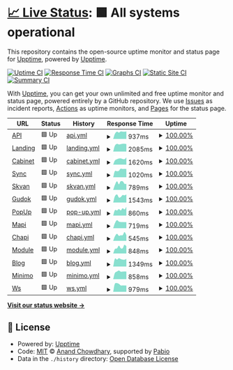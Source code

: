 # [📈 Live Status](https://upptime.github.io/upptime): <!--live status--> **🟩 All systems operational**

This repository contains the open-source uptime monitor and status page for [Upptime](https://upptime.js.org), powered by [Upptime](https://github.com/upptime/upptime).

[![Uptime CI](https://github.com/gnc178/congenial-couscous/workflows/Uptime%20CI/badge.svg)](https://github.com/gnc178/congenial-couscous/actions?query=workflow%3A%22Uptime+CI%22)
[![Response Time CI](https://github.com/gnc178/congenial-couscous/workflows/Response%20Time%20CI/badge.svg)](https://github.com/gnc178/congenial-couscous/actions?query=workflow%3A%22Response+Time+CI%22)
[![Graphs CI](https://github.com/gnc178/congenial-couscous/workflows/Graphs%20CI/badge.svg)](https://github.com/gnc178/congenial-couscous/actions?query=workflow%3A%22Graphs+CI%22)
[![Static Site CI](https://github.com/gnc178/congenial-couscous/workflows/Static%20Site%20CI/badge.svg)](https://github.com/gnc178/congenial-couscous/actions?query=workflow%3A%22Static+Site+CI%22)
[![Summary CI](https://github.com/gnc178/congenial-couscous/workflows/Summary%20CI/badge.svg)](https://github.com/gnc178/congenial-couscous/actions?query=workflow%3A%22Summary+CI%22)

With [Upptime](https://upptime.js.org), you can get your own unlimited and free uptime monitor and status page, powered entirely by a GitHub repository. We use [Issues](https://github.com/upptime/upptime/issues) as incident reports, [Actions](https://github.com/gnc178/congenial-couscous/actions) as uptime monitors, and [Pages](https://upptime.github.io/upptime) for the status page.

<!--start: status pages-->
<!-- This summary is generated by Upptime (https://github.com/upptime/upptime) -->
<!-- Do not edit this manually, your changes will be overwritten -->
<!-- prettier-ignore -->
| URL | Status | History | Response Time | Uptime |
| --- | ------ | ------- | ------------- | ------ |
| <img alt="" src="https://icons.duckduckgo.com/ip3/api.callibri.ru.ico" height="13"> [API](https://api.callibri.ru) | 🟩 Up | [api.yml](https://github.com/gnc178/congenial-couscous/commits/HEAD/history/api.yml) | <details><summary><img alt="Response time graph" src="./graphs/api/response-time-week.png" height="20"> 937ms</summary><br><a href="https://gnc178.github.io/congenial-couscous/history/api"><img alt="Response time 1020" src="https://img.shields.io/endpoint?url=https%3A%2F%2Fraw.githubusercontent.com%2Fgnc178%2Fcongenial-couscous%2FHEAD%2Fapi%2Fapi%2Fresponse-time.json"></a><br><a href="https://gnc178.github.io/congenial-couscous/history/api"><img alt="24-hour response time 1010" src="https://img.shields.io/endpoint?url=https%3A%2F%2Fraw.githubusercontent.com%2Fgnc178%2Fcongenial-couscous%2FHEAD%2Fapi%2Fapi%2Fresponse-time-day.json"></a><br><a href="https://gnc178.github.io/congenial-couscous/history/api"><img alt="7-day response time 937" src="https://img.shields.io/endpoint?url=https%3A%2F%2Fraw.githubusercontent.com%2Fgnc178%2Fcongenial-couscous%2FHEAD%2Fapi%2Fapi%2Fresponse-time-week.json"></a><br><a href="https://gnc178.github.io/congenial-couscous/history/api"><img alt="30-day response time 1070" src="https://img.shields.io/endpoint?url=https%3A%2F%2Fraw.githubusercontent.com%2Fgnc178%2Fcongenial-couscous%2FHEAD%2Fapi%2Fapi%2Fresponse-time-month.json"></a><br><a href="https://gnc178.github.io/congenial-couscous/history/api"><img alt="1-year response time 1020" src="https://img.shields.io/endpoint?url=https%3A%2F%2Fraw.githubusercontent.com%2Fgnc178%2Fcongenial-couscous%2FHEAD%2Fapi%2Fapi%2Fresponse-time-year.json"></a></details> | <details><summary><a href="https://gnc178.github.io/congenial-couscous/history/api">100.00%</a></summary><a href="https://gnc178.github.io/congenial-couscous/history/api"><img alt="All-time uptime 100.00%" src="https://img.shields.io/endpoint?url=https%3A%2F%2Fraw.githubusercontent.com%2Fgnc178%2Fcongenial-couscous%2FHEAD%2Fapi%2Fapi%2Fuptime.json"></a><br><a href="https://gnc178.github.io/congenial-couscous/history/api"><img alt="24-hour uptime 100.00%" src="https://img.shields.io/endpoint?url=https%3A%2F%2Fraw.githubusercontent.com%2Fgnc178%2Fcongenial-couscous%2FHEAD%2Fapi%2Fapi%2Fuptime-day.json"></a><br><a href="https://gnc178.github.io/congenial-couscous/history/api"><img alt="7-day uptime 100.00%" src="https://img.shields.io/endpoint?url=https%3A%2F%2Fraw.githubusercontent.com%2Fgnc178%2Fcongenial-couscous%2FHEAD%2Fapi%2Fapi%2Fuptime-week.json"></a><br><a href="https://gnc178.github.io/congenial-couscous/history/api"><img alt="30-day uptime 100.00%" src="https://img.shields.io/endpoint?url=https%3A%2F%2Fraw.githubusercontent.com%2Fgnc178%2Fcongenial-couscous%2FHEAD%2Fapi%2Fapi%2Fuptime-month.json"></a><br><a href="https://gnc178.github.io/congenial-couscous/history/api"><img alt="1-year uptime 100.00%" src="https://img.shields.io/endpoint?url=https%3A%2F%2Fraw.githubusercontent.com%2Fgnc178%2Fcongenial-couscous%2FHEAD%2Fapi%2Fapi%2Fuptime-year.json"></a></details>
| <img alt="" src="https://icons.duckduckgo.com/ip3/callibri.ru.ico" height="13"> [Landing](https://callibri.ru) | 🟩 Up | [landing.yml](https://github.com/gnc178/congenial-couscous/commits/HEAD/history/landing.yml) | <details><summary><img alt="Response time graph" src="./graphs/landing/response-time-week.png" height="20"> 2085ms</summary><br><a href="https://gnc178.github.io/congenial-couscous/history/landing"><img alt="Response time 2456" src="https://img.shields.io/endpoint?url=https%3A%2F%2Fraw.githubusercontent.com%2Fgnc178%2Fcongenial-couscous%2FHEAD%2Fapi%2Flanding%2Fresponse-time.json"></a><br><a href="https://gnc178.github.io/congenial-couscous/history/landing"><img alt="24-hour response time 2123" src="https://img.shields.io/endpoint?url=https%3A%2F%2Fraw.githubusercontent.com%2Fgnc178%2Fcongenial-couscous%2FHEAD%2Fapi%2Flanding%2Fresponse-time-day.json"></a><br><a href="https://gnc178.github.io/congenial-couscous/history/landing"><img alt="7-day response time 2085" src="https://img.shields.io/endpoint?url=https%3A%2F%2Fraw.githubusercontent.com%2Fgnc178%2Fcongenial-couscous%2FHEAD%2Fapi%2Flanding%2Fresponse-time-week.json"></a><br><a href="https://gnc178.github.io/congenial-couscous/history/landing"><img alt="30-day response time 2318" src="https://img.shields.io/endpoint?url=https%3A%2F%2Fraw.githubusercontent.com%2Fgnc178%2Fcongenial-couscous%2FHEAD%2Fapi%2Flanding%2Fresponse-time-month.json"></a><br><a href="https://gnc178.github.io/congenial-couscous/history/landing"><img alt="1-year response time 2456" src="https://img.shields.io/endpoint?url=https%3A%2F%2Fraw.githubusercontent.com%2Fgnc178%2Fcongenial-couscous%2FHEAD%2Fapi%2Flanding%2Fresponse-time-year.json"></a></details> | <details><summary><a href="https://gnc178.github.io/congenial-couscous/history/landing">100.00%</a></summary><a href="https://gnc178.github.io/congenial-couscous/history/landing"><img alt="All-time uptime 100.00%" src="https://img.shields.io/endpoint?url=https%3A%2F%2Fraw.githubusercontent.com%2Fgnc178%2Fcongenial-couscous%2FHEAD%2Fapi%2Flanding%2Fuptime.json"></a><br><a href="https://gnc178.github.io/congenial-couscous/history/landing"><img alt="24-hour uptime 100.00%" src="https://img.shields.io/endpoint?url=https%3A%2F%2Fraw.githubusercontent.com%2Fgnc178%2Fcongenial-couscous%2FHEAD%2Fapi%2Flanding%2Fuptime-day.json"></a><br><a href="https://gnc178.github.io/congenial-couscous/history/landing"><img alt="7-day uptime 100.00%" src="https://img.shields.io/endpoint?url=https%3A%2F%2Fraw.githubusercontent.com%2Fgnc178%2Fcongenial-couscous%2FHEAD%2Fapi%2Flanding%2Fuptime-week.json"></a><br><a href="https://gnc178.github.io/congenial-couscous/history/landing"><img alt="30-day uptime 100.00%" src="https://img.shields.io/endpoint?url=https%3A%2F%2Fraw.githubusercontent.com%2Fgnc178%2Fcongenial-couscous%2FHEAD%2Fapi%2Flanding%2Fuptime-month.json"></a><br><a href="https://gnc178.github.io/congenial-couscous/history/landing"><img alt="1-year uptime 100.00%" src="https://img.shields.io/endpoint?url=https%3A%2F%2Fraw.githubusercontent.com%2Fgnc178%2Fcongenial-couscous%2FHEAD%2Fapi%2Flanding%2Fuptime-year.json"></a></details>
| <img alt="" src="https://icons.duckduckgo.com/ip3/in.callibri.ru.ico" height="13"> [Cabinet](https://in.callibri.ru) | 🟩 Up | [cabinet.yml](https://github.com/gnc178/congenial-couscous/commits/HEAD/history/cabinet.yml) | <details><summary><img alt="Response time graph" src="./graphs/cabinet/response-time-week.png" height="20"> 1620ms</summary><br><a href="https://gnc178.github.io/congenial-couscous/history/cabinet"><img alt="Response time 1664" src="https://img.shields.io/endpoint?url=https%3A%2F%2Fraw.githubusercontent.com%2Fgnc178%2Fcongenial-couscous%2FHEAD%2Fapi%2Fcabinet%2Fresponse-time.json"></a><br><a href="https://gnc178.github.io/congenial-couscous/history/cabinet"><img alt="24-hour response time 2022" src="https://img.shields.io/endpoint?url=https%3A%2F%2Fraw.githubusercontent.com%2Fgnc178%2Fcongenial-couscous%2FHEAD%2Fapi%2Fcabinet%2Fresponse-time-day.json"></a><br><a href="https://gnc178.github.io/congenial-couscous/history/cabinet"><img alt="7-day response time 1620" src="https://img.shields.io/endpoint?url=https%3A%2F%2Fraw.githubusercontent.com%2Fgnc178%2Fcongenial-couscous%2FHEAD%2Fapi%2Fcabinet%2Fresponse-time-week.json"></a><br><a href="https://gnc178.github.io/congenial-couscous/history/cabinet"><img alt="30-day response time 1709" src="https://img.shields.io/endpoint?url=https%3A%2F%2Fraw.githubusercontent.com%2Fgnc178%2Fcongenial-couscous%2FHEAD%2Fapi%2Fcabinet%2Fresponse-time-month.json"></a><br><a href="https://gnc178.github.io/congenial-couscous/history/cabinet"><img alt="1-year response time 1664" src="https://img.shields.io/endpoint?url=https%3A%2F%2Fraw.githubusercontent.com%2Fgnc178%2Fcongenial-couscous%2FHEAD%2Fapi%2Fcabinet%2Fresponse-time-year.json"></a></details> | <details><summary><a href="https://gnc178.github.io/congenial-couscous/history/cabinet">100.00%</a></summary><a href="https://gnc178.github.io/congenial-couscous/history/cabinet"><img alt="All-time uptime 100.00%" src="https://img.shields.io/endpoint?url=https%3A%2F%2Fraw.githubusercontent.com%2Fgnc178%2Fcongenial-couscous%2FHEAD%2Fapi%2Fcabinet%2Fuptime.json"></a><br><a href="https://gnc178.github.io/congenial-couscous/history/cabinet"><img alt="24-hour uptime 100.00%" src="https://img.shields.io/endpoint?url=https%3A%2F%2Fraw.githubusercontent.com%2Fgnc178%2Fcongenial-couscous%2FHEAD%2Fapi%2Fcabinet%2Fuptime-day.json"></a><br><a href="https://gnc178.github.io/congenial-couscous/history/cabinet"><img alt="7-day uptime 100.00%" src="https://img.shields.io/endpoint?url=https%3A%2F%2Fraw.githubusercontent.com%2Fgnc178%2Fcongenial-couscous%2FHEAD%2Fapi%2Fcabinet%2Fuptime-week.json"></a><br><a href="https://gnc178.github.io/congenial-couscous/history/cabinet"><img alt="30-day uptime 100.00%" src="https://img.shields.io/endpoint?url=https%3A%2F%2Fraw.githubusercontent.com%2Fgnc178%2Fcongenial-couscous%2FHEAD%2Fapi%2Fcabinet%2Fuptime-month.json"></a><br><a href="https://gnc178.github.io/congenial-couscous/history/cabinet"><img alt="1-year uptime 100.00%" src="https://img.shields.io/endpoint?url=https%3A%2F%2Fraw.githubusercontent.com%2Fgnc178%2Fcongenial-couscous%2FHEAD%2Fapi%2Fcabinet%2Fuptime-year.json"></a></details>
| <img alt="" src="https://icons.duckduckgo.com/ip3/externalcrm.callibri.ru.ico" height="13"> [Sync](https://externalcrm.callibri.ru) | 🟩 Up | [sync.yml](https://github.com/gnc178/congenial-couscous/commits/HEAD/history/sync.yml) | <details><summary><img alt="Response time graph" src="./graphs/sync/response-time-week.png" height="20"> 1020ms</summary><br><a href="https://gnc178.github.io/congenial-couscous/history/sync"><img alt="Response time 918" src="https://img.shields.io/endpoint?url=https%3A%2F%2Fraw.githubusercontent.com%2Fgnc178%2Fcongenial-couscous%2FHEAD%2Fapi%2Fsync%2Fresponse-time.json"></a><br><a href="https://gnc178.github.io/congenial-couscous/history/sync"><img alt="24-hour response time 1131" src="https://img.shields.io/endpoint?url=https%3A%2F%2Fraw.githubusercontent.com%2Fgnc178%2Fcongenial-couscous%2FHEAD%2Fapi%2Fsync%2Fresponse-time-day.json"></a><br><a href="https://gnc178.github.io/congenial-couscous/history/sync"><img alt="7-day response time 1020" src="https://img.shields.io/endpoint?url=https%3A%2F%2Fraw.githubusercontent.com%2Fgnc178%2Fcongenial-couscous%2FHEAD%2Fapi%2Fsync%2Fresponse-time-week.json"></a><br><a href="https://gnc178.github.io/congenial-couscous/history/sync"><img alt="30-day response time 1016" src="https://img.shields.io/endpoint?url=https%3A%2F%2Fraw.githubusercontent.com%2Fgnc178%2Fcongenial-couscous%2FHEAD%2Fapi%2Fsync%2Fresponse-time-month.json"></a><br><a href="https://gnc178.github.io/congenial-couscous/history/sync"><img alt="1-year response time 918" src="https://img.shields.io/endpoint?url=https%3A%2F%2Fraw.githubusercontent.com%2Fgnc178%2Fcongenial-couscous%2FHEAD%2Fapi%2Fsync%2Fresponse-time-year.json"></a></details> | <details><summary><a href="https://gnc178.github.io/congenial-couscous/history/sync">100.00%</a></summary><a href="https://gnc178.github.io/congenial-couscous/history/sync"><img alt="All-time uptime 99.97%" src="https://img.shields.io/endpoint?url=https%3A%2F%2Fraw.githubusercontent.com%2Fgnc178%2Fcongenial-couscous%2FHEAD%2Fapi%2Fsync%2Fuptime.json"></a><br><a href="https://gnc178.github.io/congenial-couscous/history/sync"><img alt="24-hour uptime 100.00%" src="https://img.shields.io/endpoint?url=https%3A%2F%2Fraw.githubusercontent.com%2Fgnc178%2Fcongenial-couscous%2FHEAD%2Fapi%2Fsync%2Fuptime-day.json"></a><br><a href="https://gnc178.github.io/congenial-couscous/history/sync"><img alt="7-day uptime 100.00%" src="https://img.shields.io/endpoint?url=https%3A%2F%2Fraw.githubusercontent.com%2Fgnc178%2Fcongenial-couscous%2FHEAD%2Fapi%2Fsync%2Fuptime-week.json"></a><br><a href="https://gnc178.github.io/congenial-couscous/history/sync"><img alt="30-day uptime 100.00%" src="https://img.shields.io/endpoint?url=https%3A%2F%2Fraw.githubusercontent.com%2Fgnc178%2Fcongenial-couscous%2FHEAD%2Fapi%2Fsync%2Fuptime-month.json"></a><br><a href="https://gnc178.github.io/congenial-couscous/history/sync"><img alt="1-year uptime 99.97%" src="https://img.shields.io/endpoint?url=https%3A%2F%2Fraw.githubusercontent.com%2Fgnc178%2Fcongenial-couscous%2FHEAD%2Fapi%2Fsync%2Fuptime-year.json"></a></details>
| <img alt="" src="https://icons.duckduckgo.com/ip3/skvan.callibri.ru.ico" height="13"> [Skvan](https://skvan.callibri.ru) | 🟩 Up | [skvan.yml](https://github.com/gnc178/congenial-couscous/commits/HEAD/history/skvan.yml) | <details><summary><img alt="Response time graph" src="./graphs/skvan/response-time-week.png" height="20"> 789ms</summary><br><a href="https://gnc178.github.io/congenial-couscous/history/skvan"><img alt="Response time 952" src="https://img.shields.io/endpoint?url=https%3A%2F%2Fraw.githubusercontent.com%2Fgnc178%2Fcongenial-couscous%2FHEAD%2Fapi%2Fskvan%2Fresponse-time.json"></a><br><a href="https://gnc178.github.io/congenial-couscous/history/skvan"><img alt="24-hour response time 676" src="https://img.shields.io/endpoint?url=https%3A%2F%2Fraw.githubusercontent.com%2Fgnc178%2Fcongenial-couscous%2FHEAD%2Fapi%2Fskvan%2Fresponse-time-day.json"></a><br><a href="https://gnc178.github.io/congenial-couscous/history/skvan"><img alt="7-day response time 789" src="https://img.shields.io/endpoint?url=https%3A%2F%2Fraw.githubusercontent.com%2Fgnc178%2Fcongenial-couscous%2FHEAD%2Fapi%2Fskvan%2Fresponse-time-week.json"></a><br><a href="https://gnc178.github.io/congenial-couscous/history/skvan"><img alt="30-day response time 942" src="https://img.shields.io/endpoint?url=https%3A%2F%2Fraw.githubusercontent.com%2Fgnc178%2Fcongenial-couscous%2FHEAD%2Fapi%2Fskvan%2Fresponse-time-month.json"></a><br><a href="https://gnc178.github.io/congenial-couscous/history/skvan"><img alt="1-year response time 952" src="https://img.shields.io/endpoint?url=https%3A%2F%2Fraw.githubusercontent.com%2Fgnc178%2Fcongenial-couscous%2FHEAD%2Fapi%2Fskvan%2Fresponse-time-year.json"></a></details> | <details><summary><a href="https://gnc178.github.io/congenial-couscous/history/skvan">100.00%</a></summary><a href="https://gnc178.github.io/congenial-couscous/history/skvan"><img alt="All-time uptime 100.00%" src="https://img.shields.io/endpoint?url=https%3A%2F%2Fraw.githubusercontent.com%2Fgnc178%2Fcongenial-couscous%2FHEAD%2Fapi%2Fskvan%2Fuptime.json"></a><br><a href="https://gnc178.github.io/congenial-couscous/history/skvan"><img alt="24-hour uptime 100.00%" src="https://img.shields.io/endpoint?url=https%3A%2F%2Fraw.githubusercontent.com%2Fgnc178%2Fcongenial-couscous%2FHEAD%2Fapi%2Fskvan%2Fuptime-day.json"></a><br><a href="https://gnc178.github.io/congenial-couscous/history/skvan"><img alt="7-day uptime 100.00%" src="https://img.shields.io/endpoint?url=https%3A%2F%2Fraw.githubusercontent.com%2Fgnc178%2Fcongenial-couscous%2FHEAD%2Fapi%2Fskvan%2Fuptime-week.json"></a><br><a href="https://gnc178.github.io/congenial-couscous/history/skvan"><img alt="30-day uptime 100.00%" src="https://img.shields.io/endpoint?url=https%3A%2F%2Fraw.githubusercontent.com%2Fgnc178%2Fcongenial-couscous%2FHEAD%2Fapi%2Fskvan%2Fuptime-month.json"></a><br><a href="https://gnc178.github.io/congenial-couscous/history/skvan"><img alt="1-year uptime 100.00%" src="https://img.shields.io/endpoint?url=https%3A%2F%2Fraw.githubusercontent.com%2Fgnc178%2Fcongenial-couscous%2FHEAD%2Fapi%2Fskvan%2Fuptime-year.json"></a></details>
| <img alt="" src="https://icons.duckduckgo.com/ip3/gudok.tel.ico" height="13"> [Gudok](https://gudok.tel) | 🟩 Up | [gudok.yml](https://github.com/gnc178/congenial-couscous/commits/HEAD/history/gudok.yml) | <details><summary><img alt="Response time graph" src="./graphs/gudok/response-time-week.png" height="20"> 1543ms</summary><br><a href="https://gnc178.github.io/congenial-couscous/history/gudok"><img alt="Response time 1774" src="https://img.shields.io/endpoint?url=https%3A%2F%2Fraw.githubusercontent.com%2Fgnc178%2Fcongenial-couscous%2FHEAD%2Fapi%2Fgudok%2Fresponse-time.json"></a><br><a href="https://gnc178.github.io/congenial-couscous/history/gudok"><img alt="24-hour response time 1820" src="https://img.shields.io/endpoint?url=https%3A%2F%2Fraw.githubusercontent.com%2Fgnc178%2Fcongenial-couscous%2FHEAD%2Fapi%2Fgudok%2Fresponse-time-day.json"></a><br><a href="https://gnc178.github.io/congenial-couscous/history/gudok"><img alt="7-day response time 1543" src="https://img.shields.io/endpoint?url=https%3A%2F%2Fraw.githubusercontent.com%2Fgnc178%2Fcongenial-couscous%2FHEAD%2Fapi%2Fgudok%2Fresponse-time-week.json"></a><br><a href="https://gnc178.github.io/congenial-couscous/history/gudok"><img alt="30-day response time 1774" src="https://img.shields.io/endpoint?url=https%3A%2F%2Fraw.githubusercontent.com%2Fgnc178%2Fcongenial-couscous%2FHEAD%2Fapi%2Fgudok%2Fresponse-time-month.json"></a><br><a href="https://gnc178.github.io/congenial-couscous/history/gudok"><img alt="1-year response time 1774" src="https://img.shields.io/endpoint?url=https%3A%2F%2Fraw.githubusercontent.com%2Fgnc178%2Fcongenial-couscous%2FHEAD%2Fapi%2Fgudok%2Fresponse-time-year.json"></a></details> | <details><summary><a href="https://gnc178.github.io/congenial-couscous/history/gudok">100.00%</a></summary><a href="https://gnc178.github.io/congenial-couscous/history/gudok"><img alt="All-time uptime 100.00%" src="https://img.shields.io/endpoint?url=https%3A%2F%2Fraw.githubusercontent.com%2Fgnc178%2Fcongenial-couscous%2FHEAD%2Fapi%2Fgudok%2Fuptime.json"></a><br><a href="https://gnc178.github.io/congenial-couscous/history/gudok"><img alt="24-hour uptime 100.00%" src="https://img.shields.io/endpoint?url=https%3A%2F%2Fraw.githubusercontent.com%2Fgnc178%2Fcongenial-couscous%2FHEAD%2Fapi%2Fgudok%2Fuptime-day.json"></a><br><a href="https://gnc178.github.io/congenial-couscous/history/gudok"><img alt="7-day uptime 100.00%" src="https://img.shields.io/endpoint?url=https%3A%2F%2Fraw.githubusercontent.com%2Fgnc178%2Fcongenial-couscous%2FHEAD%2Fapi%2Fgudok%2Fuptime-week.json"></a><br><a href="https://gnc178.github.io/congenial-couscous/history/gudok"><img alt="30-day uptime 100.00%" src="https://img.shields.io/endpoint?url=https%3A%2F%2Fraw.githubusercontent.com%2Fgnc178%2Fcongenial-couscous%2FHEAD%2Fapi%2Fgudok%2Fuptime-month.json"></a><br><a href="https://gnc178.github.io/congenial-couscous/history/gudok"><img alt="1-year uptime 100.00%" src="https://img.shields.io/endpoint?url=https%3A%2F%2Fraw.githubusercontent.com%2Fgnc178%2Fcongenial-couscous%2FHEAD%2Fapi%2Fgudok%2Fuptime-year.json"></a></details>
| <img alt="" src="https://icons.duckduckgo.com/ip3/catchers.callibri.ru.ico" height="13"> [PopUp](https://catchers.callibri.ru) | 🟩 Up | [pop-up.yml](https://github.com/gnc178/congenial-couscous/commits/HEAD/history/pop-up.yml) | <details><summary><img alt="Response time graph" src="./graphs/pop-up/response-time-week.png" height="20"> 860ms</summary><br><a href="https://gnc178.github.io/congenial-couscous/history/pop-up"><img alt="Response time 909" src="https://img.shields.io/endpoint?url=https%3A%2F%2Fraw.githubusercontent.com%2Fgnc178%2Fcongenial-couscous%2FHEAD%2Fapi%2Fpop-up%2Fresponse-time.json"></a><br><a href="https://gnc178.github.io/congenial-couscous/history/pop-up"><img alt="24-hour response time 1177" src="https://img.shields.io/endpoint?url=https%3A%2F%2Fraw.githubusercontent.com%2Fgnc178%2Fcongenial-couscous%2FHEAD%2Fapi%2Fpop-up%2Fresponse-time-day.json"></a><br><a href="https://gnc178.github.io/congenial-couscous/history/pop-up"><img alt="7-day response time 860" src="https://img.shields.io/endpoint?url=https%3A%2F%2Fraw.githubusercontent.com%2Fgnc178%2Fcongenial-couscous%2FHEAD%2Fapi%2Fpop-up%2Fresponse-time-week.json"></a><br><a href="https://gnc178.github.io/congenial-couscous/history/pop-up"><img alt="30-day response time 909" src="https://img.shields.io/endpoint?url=https%3A%2F%2Fraw.githubusercontent.com%2Fgnc178%2Fcongenial-couscous%2FHEAD%2Fapi%2Fpop-up%2Fresponse-time-month.json"></a><br><a href="https://gnc178.github.io/congenial-couscous/history/pop-up"><img alt="1-year response time 909" src="https://img.shields.io/endpoint?url=https%3A%2F%2Fraw.githubusercontent.com%2Fgnc178%2Fcongenial-couscous%2FHEAD%2Fapi%2Fpop-up%2Fresponse-time-year.json"></a></details> | <details><summary><a href="https://gnc178.github.io/congenial-couscous/history/pop-up">100.00%</a></summary><a href="https://gnc178.github.io/congenial-couscous/history/pop-up"><img alt="All-time uptime 100.00%" src="https://img.shields.io/endpoint?url=https%3A%2F%2Fraw.githubusercontent.com%2Fgnc178%2Fcongenial-couscous%2FHEAD%2Fapi%2Fpop-up%2Fuptime.json"></a><br><a href="https://gnc178.github.io/congenial-couscous/history/pop-up"><img alt="24-hour uptime 100.00%" src="https://img.shields.io/endpoint?url=https%3A%2F%2Fraw.githubusercontent.com%2Fgnc178%2Fcongenial-couscous%2FHEAD%2Fapi%2Fpop-up%2Fuptime-day.json"></a><br><a href="https://gnc178.github.io/congenial-couscous/history/pop-up"><img alt="7-day uptime 100.00%" src="https://img.shields.io/endpoint?url=https%3A%2F%2Fraw.githubusercontent.com%2Fgnc178%2Fcongenial-couscous%2FHEAD%2Fapi%2Fpop-up%2Fuptime-week.json"></a><br><a href="https://gnc178.github.io/congenial-couscous/history/pop-up"><img alt="30-day uptime 100.00%" src="https://img.shields.io/endpoint?url=https%3A%2F%2Fraw.githubusercontent.com%2Fgnc178%2Fcongenial-couscous%2FHEAD%2Fapi%2Fpop-up%2Fuptime-month.json"></a><br><a href="https://gnc178.github.io/congenial-couscous/history/pop-up"><img alt="1-year uptime 100.00%" src="https://img.shields.io/endpoint?url=https%3A%2F%2Fraw.githubusercontent.com%2Fgnc178%2Fcongenial-couscous%2FHEAD%2Fapi%2Fpop-up%2Fuptime-year.json"></a></details>
| <img alt="" src="https://icons.duckduckgo.com/ip3/mapi.callibri.ru.ico" height="13"> [Mapi](https://mapi.callibri.ru) | 🟩 Up | [mapi.yml](https://github.com/gnc178/congenial-couscous/commits/HEAD/history/mapi.yml) | <details><summary><img alt="Response time graph" src="./graphs/mapi/response-time-week.png" height="20"> 719ms</summary><br><a href="https://gnc178.github.io/congenial-couscous/history/mapi"><img alt="Response time 795" src="https://img.shields.io/endpoint?url=https%3A%2F%2Fraw.githubusercontent.com%2Fgnc178%2Fcongenial-couscous%2FHEAD%2Fapi%2Fmapi%2Fresponse-time.json"></a><br><a href="https://gnc178.github.io/congenial-couscous/history/mapi"><img alt="24-hour response time 691" src="https://img.shields.io/endpoint?url=https%3A%2F%2Fraw.githubusercontent.com%2Fgnc178%2Fcongenial-couscous%2FHEAD%2Fapi%2Fmapi%2Fresponse-time-day.json"></a><br><a href="https://gnc178.github.io/congenial-couscous/history/mapi"><img alt="7-day response time 719" src="https://img.shields.io/endpoint?url=https%3A%2F%2Fraw.githubusercontent.com%2Fgnc178%2Fcongenial-couscous%2FHEAD%2Fapi%2Fmapi%2Fresponse-time-week.json"></a><br><a href="https://gnc178.github.io/congenial-couscous/history/mapi"><img alt="30-day response time 795" src="https://img.shields.io/endpoint?url=https%3A%2F%2Fraw.githubusercontent.com%2Fgnc178%2Fcongenial-couscous%2FHEAD%2Fapi%2Fmapi%2Fresponse-time-month.json"></a><br><a href="https://gnc178.github.io/congenial-couscous/history/mapi"><img alt="1-year response time 795" src="https://img.shields.io/endpoint?url=https%3A%2F%2Fraw.githubusercontent.com%2Fgnc178%2Fcongenial-couscous%2FHEAD%2Fapi%2Fmapi%2Fresponse-time-year.json"></a></details> | <details><summary><a href="https://gnc178.github.io/congenial-couscous/history/mapi">100.00%</a></summary><a href="https://gnc178.github.io/congenial-couscous/history/mapi"><img alt="All-time uptime 100.00%" src="https://img.shields.io/endpoint?url=https%3A%2F%2Fraw.githubusercontent.com%2Fgnc178%2Fcongenial-couscous%2FHEAD%2Fapi%2Fmapi%2Fuptime.json"></a><br><a href="https://gnc178.github.io/congenial-couscous/history/mapi"><img alt="24-hour uptime 100.00%" src="https://img.shields.io/endpoint?url=https%3A%2F%2Fraw.githubusercontent.com%2Fgnc178%2Fcongenial-couscous%2FHEAD%2Fapi%2Fmapi%2Fuptime-day.json"></a><br><a href="https://gnc178.github.io/congenial-couscous/history/mapi"><img alt="7-day uptime 100.00%" src="https://img.shields.io/endpoint?url=https%3A%2F%2Fraw.githubusercontent.com%2Fgnc178%2Fcongenial-couscous%2FHEAD%2Fapi%2Fmapi%2Fuptime-week.json"></a><br><a href="https://gnc178.github.io/congenial-couscous/history/mapi"><img alt="30-day uptime 100.00%" src="https://img.shields.io/endpoint?url=https%3A%2F%2Fraw.githubusercontent.com%2Fgnc178%2Fcongenial-couscous%2FHEAD%2Fapi%2Fmapi%2Fuptime-month.json"></a><br><a href="https://gnc178.github.io/congenial-couscous/history/mapi"><img alt="1-year uptime 100.00%" src="https://img.shields.io/endpoint?url=https%3A%2F%2Fraw.githubusercontent.com%2Fgnc178%2Fcongenial-couscous%2FHEAD%2Fapi%2Fmapi%2Fuptime-year.json"></a></details>
| <img alt="" src="https://icons.duckduckgo.com/ip3/chapi.callibri.ru.ico" height="13"> [Chapi](http://chapi.callibri.ru) | 🟩 Up | [chapi.yml](https://github.com/gnc178/congenial-couscous/commits/HEAD/history/chapi.yml) | <details><summary><img alt="Response time graph" src="./graphs/chapi/response-time-week.png" height="20"> 545ms</summary><br><a href="https://gnc178.github.io/congenial-couscous/history/chapi"><img alt="Response time 598" src="https://img.shields.io/endpoint?url=https%3A%2F%2Fraw.githubusercontent.com%2Fgnc178%2Fcongenial-couscous%2FHEAD%2Fapi%2Fchapi%2Fresponse-time.json"></a><br><a href="https://gnc178.github.io/congenial-couscous/history/chapi"><img alt="24-hour response time 507" src="https://img.shields.io/endpoint?url=https%3A%2F%2Fraw.githubusercontent.com%2Fgnc178%2Fcongenial-couscous%2FHEAD%2Fapi%2Fchapi%2Fresponse-time-day.json"></a><br><a href="https://gnc178.github.io/congenial-couscous/history/chapi"><img alt="7-day response time 545" src="https://img.shields.io/endpoint?url=https%3A%2F%2Fraw.githubusercontent.com%2Fgnc178%2Fcongenial-couscous%2FHEAD%2Fapi%2Fchapi%2Fresponse-time-week.json"></a><br><a href="https://gnc178.github.io/congenial-couscous/history/chapi"><img alt="30-day response time 598" src="https://img.shields.io/endpoint?url=https%3A%2F%2Fraw.githubusercontent.com%2Fgnc178%2Fcongenial-couscous%2FHEAD%2Fapi%2Fchapi%2Fresponse-time-month.json"></a><br><a href="https://gnc178.github.io/congenial-couscous/history/chapi"><img alt="1-year response time 598" src="https://img.shields.io/endpoint?url=https%3A%2F%2Fraw.githubusercontent.com%2Fgnc178%2Fcongenial-couscous%2FHEAD%2Fapi%2Fchapi%2Fresponse-time-year.json"></a></details> | <details><summary><a href="https://gnc178.github.io/congenial-couscous/history/chapi">100.00%</a></summary><a href="https://gnc178.github.io/congenial-couscous/history/chapi"><img alt="All-time uptime 100.00%" src="https://img.shields.io/endpoint?url=https%3A%2F%2Fraw.githubusercontent.com%2Fgnc178%2Fcongenial-couscous%2FHEAD%2Fapi%2Fchapi%2Fuptime.json"></a><br><a href="https://gnc178.github.io/congenial-couscous/history/chapi"><img alt="24-hour uptime 100.00%" src="https://img.shields.io/endpoint?url=https%3A%2F%2Fraw.githubusercontent.com%2Fgnc178%2Fcongenial-couscous%2FHEAD%2Fapi%2Fchapi%2Fuptime-day.json"></a><br><a href="https://gnc178.github.io/congenial-couscous/history/chapi"><img alt="7-day uptime 100.00%" src="https://img.shields.io/endpoint?url=https%3A%2F%2Fraw.githubusercontent.com%2Fgnc178%2Fcongenial-couscous%2FHEAD%2Fapi%2Fchapi%2Fuptime-week.json"></a><br><a href="https://gnc178.github.io/congenial-couscous/history/chapi"><img alt="30-day uptime 100.00%" src="https://img.shields.io/endpoint?url=https%3A%2F%2Fraw.githubusercontent.com%2Fgnc178%2Fcongenial-couscous%2FHEAD%2Fapi%2Fchapi%2Fuptime-month.json"></a><br><a href="https://gnc178.github.io/congenial-couscous/history/chapi"><img alt="1-year uptime 100.00%" src="https://img.shields.io/endpoint?url=https%3A%2F%2Fraw.githubusercontent.com%2Fgnc178%2Fcongenial-couscous%2FHEAD%2Fapi%2Fchapi%2Fuptime-year.json"></a></details>
| <img alt="" src="https://icons.duckduckgo.com/ip3/module.callibri.ru.ico" height="13"> [Module](https://module.callibri.ru) | 🟩 Up | [module.yml](https://github.com/gnc178/congenial-couscous/commits/HEAD/history/module.yml) | <details><summary><img alt="Response time graph" src="./graphs/module/response-time-week.png" height="20"> 848ms</summary><br><a href="https://gnc178.github.io/congenial-couscous/history/module"><img alt="Response time 821" src="https://img.shields.io/endpoint?url=https%3A%2F%2Fraw.githubusercontent.com%2Fgnc178%2Fcongenial-couscous%2FHEAD%2Fapi%2Fmodule%2Fresponse-time.json"></a><br><a href="https://gnc178.github.io/congenial-couscous/history/module"><img alt="24-hour response time 992" src="https://img.shields.io/endpoint?url=https%3A%2F%2Fraw.githubusercontent.com%2Fgnc178%2Fcongenial-couscous%2FHEAD%2Fapi%2Fmodule%2Fresponse-time-day.json"></a><br><a href="https://gnc178.github.io/congenial-couscous/history/module"><img alt="7-day response time 848" src="https://img.shields.io/endpoint?url=https%3A%2F%2Fraw.githubusercontent.com%2Fgnc178%2Fcongenial-couscous%2FHEAD%2Fapi%2Fmodule%2Fresponse-time-week.json"></a><br><a href="https://gnc178.github.io/congenial-couscous/history/module"><img alt="30-day response time 821" src="https://img.shields.io/endpoint?url=https%3A%2F%2Fraw.githubusercontent.com%2Fgnc178%2Fcongenial-couscous%2FHEAD%2Fapi%2Fmodule%2Fresponse-time-month.json"></a><br><a href="https://gnc178.github.io/congenial-couscous/history/module"><img alt="1-year response time 821" src="https://img.shields.io/endpoint?url=https%3A%2F%2Fraw.githubusercontent.com%2Fgnc178%2Fcongenial-couscous%2FHEAD%2Fapi%2Fmodule%2Fresponse-time-year.json"></a></details> | <details><summary><a href="https://gnc178.github.io/congenial-couscous/history/module">100.00%</a></summary><a href="https://gnc178.github.io/congenial-couscous/history/module"><img alt="All-time uptime 100.00%" src="https://img.shields.io/endpoint?url=https%3A%2F%2Fraw.githubusercontent.com%2Fgnc178%2Fcongenial-couscous%2FHEAD%2Fapi%2Fmodule%2Fuptime.json"></a><br><a href="https://gnc178.github.io/congenial-couscous/history/module"><img alt="24-hour uptime 100.00%" src="https://img.shields.io/endpoint?url=https%3A%2F%2Fraw.githubusercontent.com%2Fgnc178%2Fcongenial-couscous%2FHEAD%2Fapi%2Fmodule%2Fuptime-day.json"></a><br><a href="https://gnc178.github.io/congenial-couscous/history/module"><img alt="7-day uptime 100.00%" src="https://img.shields.io/endpoint?url=https%3A%2F%2Fraw.githubusercontent.com%2Fgnc178%2Fcongenial-couscous%2FHEAD%2Fapi%2Fmodule%2Fuptime-week.json"></a><br><a href="https://gnc178.github.io/congenial-couscous/history/module"><img alt="30-day uptime 100.00%" src="https://img.shields.io/endpoint?url=https%3A%2F%2Fraw.githubusercontent.com%2Fgnc178%2Fcongenial-couscous%2FHEAD%2Fapi%2Fmodule%2Fuptime-month.json"></a><br><a href="https://gnc178.github.io/congenial-couscous/history/module"><img alt="1-year uptime 100.00%" src="https://img.shields.io/endpoint?url=https%3A%2F%2Fraw.githubusercontent.com%2Fgnc178%2Fcongenial-couscous%2FHEAD%2Fapi%2Fmodule%2Fuptime-year.json"></a></details>
| <img alt="" src="https://icons.duckduckgo.com/ip3/blog.callibri.ru.ico" height="13"> [Blog](https://blog.callibri.ru) | 🟩 Up | [blog.yml](https://github.com/gnc178/congenial-couscous/commits/HEAD/history/blog.yml) | <details><summary><img alt="Response time graph" src="./graphs/blog/response-time-week.png" height="20"> 1349ms</summary><br><a href="https://gnc178.github.io/congenial-couscous/history/blog"><img alt="Response time 1352" src="https://img.shields.io/endpoint?url=https%3A%2F%2Fraw.githubusercontent.com%2Fgnc178%2Fcongenial-couscous%2FHEAD%2Fapi%2Fblog%2Fresponse-time.json"></a><br><a href="https://gnc178.github.io/congenial-couscous/history/blog"><img alt="24-hour response time 1386" src="https://img.shields.io/endpoint?url=https%3A%2F%2Fraw.githubusercontent.com%2Fgnc178%2Fcongenial-couscous%2FHEAD%2Fapi%2Fblog%2Fresponse-time-day.json"></a><br><a href="https://gnc178.github.io/congenial-couscous/history/blog"><img alt="7-day response time 1349" src="https://img.shields.io/endpoint?url=https%3A%2F%2Fraw.githubusercontent.com%2Fgnc178%2Fcongenial-couscous%2FHEAD%2Fapi%2Fblog%2Fresponse-time-week.json"></a><br><a href="https://gnc178.github.io/congenial-couscous/history/blog"><img alt="30-day response time 1352" src="https://img.shields.io/endpoint?url=https%3A%2F%2Fraw.githubusercontent.com%2Fgnc178%2Fcongenial-couscous%2FHEAD%2Fapi%2Fblog%2Fresponse-time-month.json"></a><br><a href="https://gnc178.github.io/congenial-couscous/history/blog"><img alt="1-year response time 1352" src="https://img.shields.io/endpoint?url=https%3A%2F%2Fraw.githubusercontent.com%2Fgnc178%2Fcongenial-couscous%2FHEAD%2Fapi%2Fblog%2Fresponse-time-year.json"></a></details> | <details><summary><a href="https://gnc178.github.io/congenial-couscous/history/blog">100.00%</a></summary><a href="https://gnc178.github.io/congenial-couscous/history/blog"><img alt="All-time uptime 100.00%" src="https://img.shields.io/endpoint?url=https%3A%2F%2Fraw.githubusercontent.com%2Fgnc178%2Fcongenial-couscous%2FHEAD%2Fapi%2Fblog%2Fuptime.json"></a><br><a href="https://gnc178.github.io/congenial-couscous/history/blog"><img alt="24-hour uptime 100.00%" src="https://img.shields.io/endpoint?url=https%3A%2F%2Fraw.githubusercontent.com%2Fgnc178%2Fcongenial-couscous%2FHEAD%2Fapi%2Fblog%2Fuptime-day.json"></a><br><a href="https://gnc178.github.io/congenial-couscous/history/blog"><img alt="7-day uptime 100.00%" src="https://img.shields.io/endpoint?url=https%3A%2F%2Fraw.githubusercontent.com%2Fgnc178%2Fcongenial-couscous%2FHEAD%2Fapi%2Fblog%2Fuptime-week.json"></a><br><a href="https://gnc178.github.io/congenial-couscous/history/blog"><img alt="30-day uptime 100.00%" src="https://img.shields.io/endpoint?url=https%3A%2F%2Fraw.githubusercontent.com%2Fgnc178%2Fcongenial-couscous%2FHEAD%2Fapi%2Fblog%2Fuptime-month.json"></a><br><a href="https://gnc178.github.io/congenial-couscous/history/blog"><img alt="1-year uptime 100.00%" src="https://img.shields.io/endpoint?url=https%3A%2F%2Fraw.githubusercontent.com%2Fgnc178%2Fcongenial-couscous%2FHEAD%2Fapi%2Fblog%2Fuptime-year.json"></a></details>
| <img alt="" src="https://icons.duckduckgo.com/ip3/minimo.callibri.ru.ico" height="13"> [Minimo](https://minimo.callibri.ru) | 🟩 Up | [minimo.yml](https://github.com/gnc178/congenial-couscous/commits/HEAD/history/minimo.yml) | <details><summary><img alt="Response time graph" src="./graphs/minimo/response-time-week.png" height="20"> 858ms</summary><br><a href="https://gnc178.github.io/congenial-couscous/history/minimo"><img alt="Response time 952" src="https://img.shields.io/endpoint?url=https%3A%2F%2Fraw.githubusercontent.com%2Fgnc178%2Fcongenial-couscous%2FHEAD%2Fapi%2Fminimo%2Fresponse-time.json"></a><br><a href="https://gnc178.github.io/congenial-couscous/history/minimo"><img alt="24-hour response time 859" src="https://img.shields.io/endpoint?url=https%3A%2F%2Fraw.githubusercontent.com%2Fgnc178%2Fcongenial-couscous%2FHEAD%2Fapi%2Fminimo%2Fresponse-time-day.json"></a><br><a href="https://gnc178.github.io/congenial-couscous/history/minimo"><img alt="7-day response time 858" src="https://img.shields.io/endpoint?url=https%3A%2F%2Fraw.githubusercontent.com%2Fgnc178%2Fcongenial-couscous%2FHEAD%2Fapi%2Fminimo%2Fresponse-time-week.json"></a><br><a href="https://gnc178.github.io/congenial-couscous/history/minimo"><img alt="30-day response time 952" src="https://img.shields.io/endpoint?url=https%3A%2F%2Fraw.githubusercontent.com%2Fgnc178%2Fcongenial-couscous%2FHEAD%2Fapi%2Fminimo%2Fresponse-time-month.json"></a><br><a href="https://gnc178.github.io/congenial-couscous/history/minimo"><img alt="1-year response time 952" src="https://img.shields.io/endpoint?url=https%3A%2F%2Fraw.githubusercontent.com%2Fgnc178%2Fcongenial-couscous%2FHEAD%2Fapi%2Fminimo%2Fresponse-time-year.json"></a></details> | <details><summary><a href="https://gnc178.github.io/congenial-couscous/history/minimo">100.00%</a></summary><a href="https://gnc178.github.io/congenial-couscous/history/minimo"><img alt="All-time uptime 100.00%" src="https://img.shields.io/endpoint?url=https%3A%2F%2Fraw.githubusercontent.com%2Fgnc178%2Fcongenial-couscous%2FHEAD%2Fapi%2Fminimo%2Fuptime.json"></a><br><a href="https://gnc178.github.io/congenial-couscous/history/minimo"><img alt="24-hour uptime 100.00%" src="https://img.shields.io/endpoint?url=https%3A%2F%2Fraw.githubusercontent.com%2Fgnc178%2Fcongenial-couscous%2FHEAD%2Fapi%2Fminimo%2Fuptime-day.json"></a><br><a href="https://gnc178.github.io/congenial-couscous/history/minimo"><img alt="7-day uptime 100.00%" src="https://img.shields.io/endpoint?url=https%3A%2F%2Fraw.githubusercontent.com%2Fgnc178%2Fcongenial-couscous%2FHEAD%2Fapi%2Fminimo%2Fuptime-week.json"></a><br><a href="https://gnc178.github.io/congenial-couscous/history/minimo"><img alt="30-day uptime 100.00%" src="https://img.shields.io/endpoint?url=https%3A%2F%2Fraw.githubusercontent.com%2Fgnc178%2Fcongenial-couscous%2FHEAD%2Fapi%2Fminimo%2Fuptime-month.json"></a><br><a href="https://gnc178.github.io/congenial-couscous/history/minimo"><img alt="1-year uptime 100.00%" src="https://img.shields.io/endpoint?url=https%3A%2F%2Fraw.githubusercontent.com%2Fgnc178%2Fcongenial-couscous%2FHEAD%2Fapi%2Fminimo%2Fuptime-year.json"></a></details>
| <img alt="" src="https://icons.duckduckgo.com/ip3/ws.callibri.ru.ico" height="13"> [Ws](https://ws.callibri.ru/) | 🟩 Up | [ws.yml](https://github.com/gnc178/congenial-couscous/commits/HEAD/history/ws.yml) | <details><summary><img alt="Response time graph" src="./graphs/ws/response-time-week.png" height="20"> 979ms</summary><br><a href="https://gnc178.github.io/congenial-couscous/history/ws"><img alt="Response time 953" src="https://img.shields.io/endpoint?url=https%3A%2F%2Fraw.githubusercontent.com%2Fgnc178%2Fcongenial-couscous%2FHEAD%2Fapi%2Fws%2Fresponse-time.json"></a><br><a href="https://gnc178.github.io/congenial-couscous/history/ws"><img alt="24-hour response time 853" src="https://img.shields.io/endpoint?url=https%3A%2F%2Fraw.githubusercontent.com%2Fgnc178%2Fcongenial-couscous%2FHEAD%2Fapi%2Fws%2Fresponse-time-day.json"></a><br><a href="https://gnc178.github.io/congenial-couscous/history/ws"><img alt="7-day response time 979" src="https://img.shields.io/endpoint?url=https%3A%2F%2Fraw.githubusercontent.com%2Fgnc178%2Fcongenial-couscous%2FHEAD%2Fapi%2Fws%2Fresponse-time-week.json"></a><br><a href="https://gnc178.github.io/congenial-couscous/history/ws"><img alt="30-day response time 953" src="https://img.shields.io/endpoint?url=https%3A%2F%2Fraw.githubusercontent.com%2Fgnc178%2Fcongenial-couscous%2FHEAD%2Fapi%2Fws%2Fresponse-time-month.json"></a><br><a href="https://gnc178.github.io/congenial-couscous/history/ws"><img alt="1-year response time 953" src="https://img.shields.io/endpoint?url=https%3A%2F%2Fraw.githubusercontent.com%2Fgnc178%2Fcongenial-couscous%2FHEAD%2Fapi%2Fws%2Fresponse-time-year.json"></a></details> | <details><summary><a href="https://gnc178.github.io/congenial-couscous/history/ws">100.00%</a></summary><a href="https://gnc178.github.io/congenial-couscous/history/ws"><img alt="All-time uptime 100.00%" src="https://img.shields.io/endpoint?url=https%3A%2F%2Fraw.githubusercontent.com%2Fgnc178%2Fcongenial-couscous%2FHEAD%2Fapi%2Fws%2Fuptime.json"></a><br><a href="https://gnc178.github.io/congenial-couscous/history/ws"><img alt="24-hour uptime 100.00%" src="https://img.shields.io/endpoint?url=https%3A%2F%2Fraw.githubusercontent.com%2Fgnc178%2Fcongenial-couscous%2FHEAD%2Fapi%2Fws%2Fuptime-day.json"></a><br><a href="https://gnc178.github.io/congenial-couscous/history/ws"><img alt="7-day uptime 100.00%" src="https://img.shields.io/endpoint?url=https%3A%2F%2Fraw.githubusercontent.com%2Fgnc178%2Fcongenial-couscous%2FHEAD%2Fapi%2Fws%2Fuptime-week.json"></a><br><a href="https://gnc178.github.io/congenial-couscous/history/ws"><img alt="30-day uptime 100.00%" src="https://img.shields.io/endpoint?url=https%3A%2F%2Fraw.githubusercontent.com%2Fgnc178%2Fcongenial-couscous%2FHEAD%2Fapi%2Fws%2Fuptime-month.json"></a><br><a href="https://gnc178.github.io/congenial-couscous/history/ws"><img alt="1-year uptime 100.00%" src="https://img.shields.io/endpoint?url=https%3A%2F%2Fraw.githubusercontent.com%2Fgnc178%2Fcongenial-couscous%2FHEAD%2Fapi%2Fws%2Fuptime-year.json"></a></details>

<!--end: status pages-->

[**Visit our status website →**](https://upptime.github.io/upptime)

## 📄 License

- Powered by: [Upptime](https://github.com/upptime/upptime)
- Code: [MIT](./LICENSE) © [Anand Chowdhary](https://anandchowdhary.com), supported by [Pabio](https://pabio.com)
- Data in the `./history` directory: [Open Database License](https://opendatacommons.org/licenses/odbl/1-0/)
